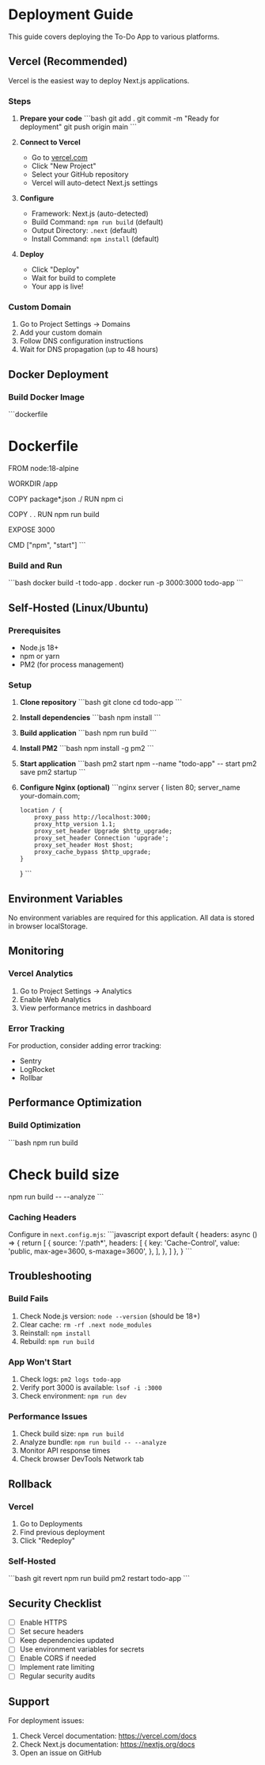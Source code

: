 # Deployment Guide

This guide covers deploying the To-Do App to various platforms.

## Vercel (Recommended)

Vercel is the easiest way to deploy Next.js applications.

### Steps

1. **Prepare your code**
   \`\`\`bash
   git add .
   git commit -m "Ready for deployment"
   git push origin main
   \`\`\`

2. **Connect to Vercel**
   - Go to [vercel.com](https://vercel.com)
   - Click "New Project"
   - Select your GitHub repository
   - Vercel will auto-detect Next.js settings

3. **Configure**
   - Framework: Next.js (auto-detected)
   - Build Command: `npm run build` (default)
   - Output Directory: `.next` (default)
   - Install Command: `npm install` (default)

4. **Deploy**
   - Click "Deploy"
   - Wait for build to complete
   - Your app is live!

### Custom Domain

1. Go to Project Settings → Domains
2. Add your custom domain
3. Follow DNS configuration instructions
4. Wait for DNS propagation (up to 48 hours)

## Docker Deployment

### Build Docker Image

\`\`\`dockerfile
# Dockerfile
FROM node:18-alpine

WORKDIR /app

COPY package*.json ./
RUN npm ci

COPY . .
RUN npm run build

EXPOSE 3000

CMD ["npm", "start"]
\`\`\`

### Build and Run

\`\`\`bash
docker build -t todo-app .
docker run -p 3000:3000 todo-app
\`\`\`

## Self-Hosted (Linux/Ubuntu)

### Prerequisites

- Node.js 18+
- npm or yarn
- PM2 (for process management)

### Setup

1. **Clone repository**
   \`\`\`bash
   git clone <repository-url>
   cd todo-app
   \`\`\`

2. **Install dependencies**
   \`\`\`bash
   npm install
   \`\`\`

3. **Build application**
   \`\`\`bash
   npm run build
   \`\`\`

4. **Install PM2**
   \`\`\`bash
   npm install -g pm2
   \`\`\`

5. **Start application**
   \`\`\`bash
   pm2 start npm --name "todo-app" -- start
   pm2 save
   pm2 startup
   \`\`\`

6. **Configure Nginx (optional)**
   \`\`\`nginx
   server {
       listen 80;
       server_name your-domain.com;

       location / {
           proxy_pass http://localhost:3000;
           proxy_http_version 1.1;
           proxy_set_header Upgrade $http_upgrade;
           proxy_set_header Connection 'upgrade';
           proxy_set_header Host $host;
           proxy_cache_bypass $http_upgrade;
       }
   }
   \`\`\`

## Environment Variables

No environment variables are required for this application. All data is stored in browser localStorage.

## Monitoring

### Vercel Analytics

1. Go to Project Settings → Analytics
2. Enable Web Analytics
3. View performance metrics in dashboard

### Error Tracking

For production, consider adding error tracking:
- Sentry
- LogRocket
- Rollbar

## Performance Optimization

### Build Optimization

\`\`\`bash
npm run build
# Check build size
npm run build -- --analyze
\`\`\`

### Caching Headers

Configure in `next.config.mjs`:
\`\`\`javascript
export default {
  headers: async () => {
    return [
      {
        source: '/:path*',
        headers: [
          {
            key: 'Cache-Control',
            value: 'public, max-age=3600, s-maxage=3600',
          },
        ],
      },
    ]
  },
}
\`\`\`

## Troubleshooting

### Build Fails

1. Check Node.js version: `node --version` (should be 18+)
2. Clear cache: `rm -rf .next node_modules`
3. Reinstall: `npm install`
4. Rebuild: `npm run build`

### App Won't Start

1. Check logs: `pm2 logs todo-app`
2. Verify port 3000 is available: `lsof -i :3000`
3. Check environment: `npm run dev`

### Performance Issues

1. Check build size: `npm run build`
2. Analyze bundle: `npm run build -- --analyze`
3. Monitor API response times
4. Check browser DevTools Network tab

## Rollback

### Vercel

1. Go to Deployments
2. Find previous deployment
3. Click "Redeploy"

### Self-Hosted

\`\`\`bash
git revert <commit-hash>
npm run build
pm2 restart todo-app
\`\`\`

## Security Checklist

- [ ] Enable HTTPS
- [ ] Set secure headers
- [ ] Keep dependencies updated
- [ ] Use environment variables for secrets
- [ ] Enable CORS if needed
- [ ] Implement rate limiting
- [ ] Regular security audits

## Support

For deployment issues:
1. Check Vercel documentation: https://vercel.com/docs
2. Check Next.js documentation: https://nextjs.org/docs
3. Open an issue on GitHub
